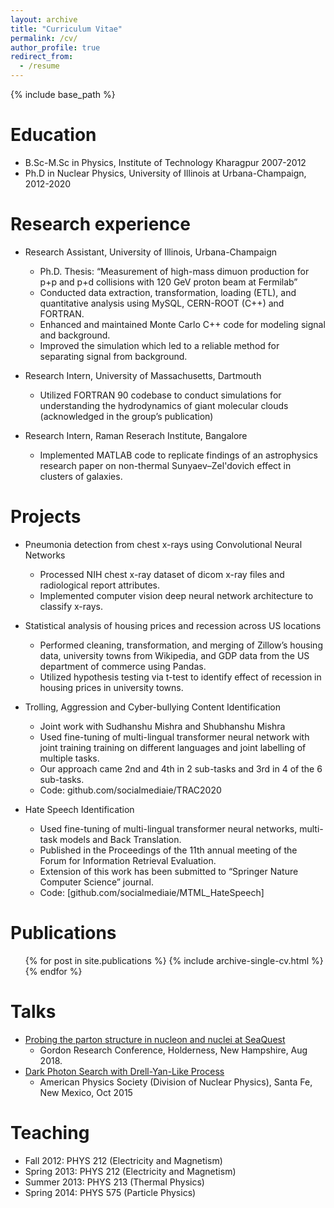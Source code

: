 ```yaml
---
layout: archive
title: "Curriculum Vitae"
permalink: /cv/
author_profile: true
redirect_from:
  - /resume
---
```


{% include base_path %}

Education
======
* B.Sc-M.Sc in Physics, Institute of Technology Kharagpur 2007-2012
* Ph.D in Nuclear Physics, University of Illinois at Urbana-Champaign, 2012-2020 

Research experience
======
* Research Assistant, University of Illinois, Urbana-Champaign
  * Ph.D. Thesis: “Measurement of high-mass dimuon production for p+p and p+d collisions with 120 GeV proton beam at Fermilab”
  * Conducted data extraction, transformation, loading (ETL), and quantitative analysis using MySQL, CERN-ROOT (C++) and FORTRAN.
  * Enhanced and maintained Monte Carlo C++ code for modeling signal and background.
  * Improved the simulation which led to a reliable method for separating signal from background.

* Research Intern, University of Massachusetts, Dartmouth
  * Utilized FORTRAN 90 codebase to conduct simulations for understanding the hydrodynamics of giant molecular clouds (acknowledged in the group’s publication)
  
* Research Intern, Raman Reserach Institute, Bangalore
  * Implemented MATLAB code to replicate findings of an astrophysics research paper on non-thermal Sunyaev–Zel'dovich effect in clusters of galaxies.
  
Projects
======
* Pneumonia detection from chest x-rays using Convolutional Neural Networks
  * Processed NIH chest x-ray dataset of dicom x-ray files and radiological report attributes.
  * Implemented computer vision deep neural network architecture to classify x-rays.

* Statistical analysis of housing prices and recession across US locations
  * Performed cleaning, transformation, and merging of Zillow’s housing data, university towns from Wikipedia, and GDP data from the US department of commerce using Pandas.
  * Utilized hypothesis testing via t-test to identify effect of recession in housing prices in university towns. 

* Trolling, Aggression and Cyber-bullying Content Identification
  * Joint work with Sudhanshu Mishra and Shubhanshu Mishra
  * Used fine-tuning of multi-lingual transformer neural network with joint training training on different languages and joint labelling of multiple tasks.
  * Our approach came 2nd and 4th in 2 sub-tasks and 3rd in 4 of the 6 sub-tasks.
  * Code:  github.com/socialmediaie/TRAC2020
  
* Hate Speech Identification
  * Used fine-tuning of multi-lingual transformer neural networks, multi-task models and Back Translation.
  * Published in the Proceedings of the 11th annual meeting of the Forum for Information Retrieval Evaluation.
  * Extension of this work has been submitted to “Springer Nature Computer Science” journal.
  * Code:  [github.com/socialmediaie/MTML_HateSpeech]
 

Publications
======
  <ul>{% for post in site.publications %}
    {% include archive-single-cv.html %}
  {% endfor %}</ul>
  
Talks
======
* [Probing the parton structure in nucleon and nuclei at SeaQuest](https://www.grc.org/photonuclear-reactions-conference/2018/)
  * Gordon Research Conference, Holderness, New Hampshire, Aug 2018.
* [Dark Photon Search with Drell-Yan-Like Process](https://ui.adsabs.harvard.edu/abs/2015APS..DNP.ND002P/abstract)
  * American Physics Society (Division of Nuclear Physics), Santa Fe, New Mexico, Oct 2015
  
Teaching
======
* Fall 2012: PHYS 212 (Electricity and Magnetism) 
* Spring 2013: PHYS 212 (Electricity and Magnetism)
* Summer 2013: PHYS 213 (Thermal Physics)
* Spring 2014: PHYS 575 (Particle Physics)

